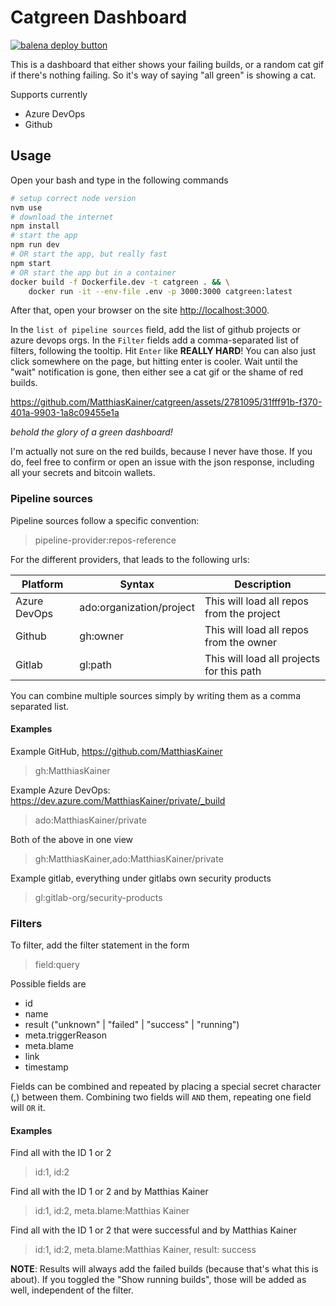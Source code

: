 # Catgreen Dashboard

[![balena deploy button](https://www.balena.io/deploy.svg)](https://dashboard.balena-cloud.com/deploy?repoUrl=https://github.com/MatthiasKainer/catgreen)

This is a dashboard that either shows your failing builds, or a random cat gif if there's nothing failing. So it's way of saying "all green" is showing a cat.

Supports currently

- Azure DevOps
- Github

## Usage

Open your bash and type in the following commands

```bash
# setup correct node version
nvm use
# download the internet
npm install
# start the app
npm run dev
# OR start the app, but really fast
npm start
# OR start the app but in a container
docker build -f Dockerfile.dev -t catgreen . && \
    docker run -it --env-file .env -p 3000:3000 catgreen:latest
```

After that, open your browser on the site <http://localhost:3000>.

In the `list of pipeline sources` field, add the list of github projects or azure devops orgs. In the `Filter` fields add a comma-separated list of filters, following the tooltip. Hit `Enter` like **REALLY HARD**! You can also just click somewhere on the page, but hitting enter is cooler. Wait until the "wait" notification is gone, then either see a cat gif or the shame of red builds.

https://github.com/MatthiasKainer/catgreen/assets/2781095/31fff91b-f370-401a-9903-1a8c09455e1a

_behold the glory of a green dashboard!_

I'm actually not sure on the red builds, because I never have those. If you do, feel free to confirm or open an issue with the json response, including all your secrets and bitcoin wallets.

### Pipeline sources

Pipeline sources follow a specific convention:

>  pipeline-provider:repos-reference

For the different providers, that leads to the following urls:

| Platform     | Syntax                   | Description                               |
| ------------ | ------------------------ | ----------------------------------------- |
| Azure DevOps | ado:organization/project | This will load all repos from the project |
| Github       | gh:owner                 | This will load all repos from the owner   |
| Gitlab       | gl:path                 | This will load all projects for this path   |

You can combine multiple sources simply by writing them as a comma separated list.

#### Examples

Example GitHub, https://github.com/MatthiasKainer
> gh:MatthiasKainer

Example Azure DevOps: https://dev.azure.com/MatthiasKainer/private/_build
> ado:MatthiasKainer/private

Both of the above in one view
> gh:MatthiasKainer,ado:MatthiasKainer/private

Example gitlab, everything under gitlabs own security products
> gl:gitlab-org/security-products

### Filters

To filter, add the filter statement in the form

> field:query

Possible fields are
  - id
  - name
  - result ("unknown" | "failed" | "success" | "running")
  - meta.triggerReason
  - meta.blame
  - link
  - timestamp

Fields can be combined and repeated by placing a special secret character (,) between them. Combining two fields will `AND` them, repeating one field will `OR` it.

#### Examples

Find all with the ID 1 or 2

> id:1, id:2

Find all with the ID 1 or 2 and by Matthias Kainer

> id:1, id:2, meta.blame:Matthias Kainer

Find all with the ID 1 or 2 that were successful and by Matthias Kainer

> id:1, id:2, meta.blame:Matthias Kainer, result: success

**NOTE**: Results will always add the failed builds (because that's what this is about). If you toggled the "Show running builds", those will be added as well, independent of the filter.
